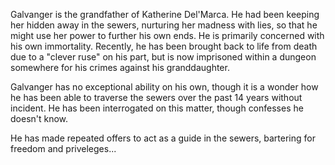 Galvanger is the grandfather of Katherine Del'Marca.  He had been keeping her hidden away in the sewers, nurturing her madness with lies, so that he might use her power to further his own ends.  He is primarily concerned with his own immortality.  Recently, he has been brought back to life from death due to a &quot;clever ruse&quot; on his part, but is now imprisoned within a dungeon somewhere for his crimes against his granddaughter.

Galvanger has no exceptional ability on his own, though it is a wonder how he has been able to traverse the sewers over the past 14 years without incident.  He has been interrogated on this matter, though confesses he doesn't know.

He has made repeated offers to act as a guide in the sewers, bartering for freedom and priveleges...
